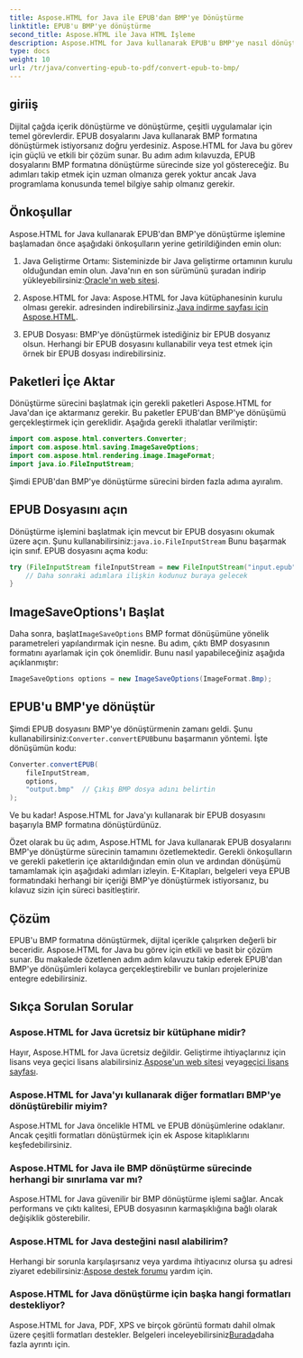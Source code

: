 ```yaml
---
title: Aspose.HTML for Java ile EPUB'dan BMP'ye Dönüştürme
linktitle: EPUB'u BMP'ye dönüştürme
second_title: Aspose.HTML ile Java HTML İşleme
description: Aspose.HTML for Java kullanarak EPUB'u BMP'ye nasıl dönüştüreceğinizi öğrenin. Verimli içerik dönüşümü için adım adım kılavuz.
type: docs
weight: 10
url: /tr/java/converting-epub-to-pdf/convert-epub-to-bmp/
---
```


## giriiş

Dijital çağda içerik dönüştürme ve dönüştürme, çeşitli uygulamalar için temel görevlerdir. EPUB dosyalarını Java kullanarak BMP formatına dönüştürmek istiyorsanız doğru yerdesiniz. Aspose.HTML for Java bu görev için güçlü ve etkili bir çözüm sunar. Bu adım adım kılavuzda, EPUB dosyalarını BMP formatına dönüştürme sürecinde size yol göstereceğiz. Bu adımları takip etmek için uzman olmanıza gerek yoktur ancak Java programlama konusunda temel bilgiye sahip olmanız gerekir.

## Önkoşullar

Aspose.HTML for Java kullanarak EPUB'dan BMP'ye dönüştürme işlemine başlamadan önce aşağıdaki önkoşulların yerine getirildiğinden emin olun:

1.  Java Geliştirme Ortamı: Sisteminizde bir Java geliştirme ortamının kurulu olduğundan emin olun. Java'nın en son sürümünü şuradan indirip yükleyebilirsiniz:[Oracle'ın web sitesi](https://www.oracle.com/java/technologies/javase-downloads.html).

2.  Aspose.HTML for Java: Aspose.HTML for Java kütüphanesinin kurulu olması gerekir. adresinden indirebilirsiniz.[Java indirme sayfası için Aspose.HTML](https://releases.aspose.com/html/java/).

3. EPUB Dosyası: BMP'ye dönüştürmek istediğiniz bir EPUB dosyanız olsun. Herhangi bir EPUB dosyasını kullanabilir veya test etmek için örnek bir EPUB dosyası indirebilirsiniz.

## Paketleri İçe Aktar

Dönüştürme sürecini başlatmak için gerekli paketleri Aspose.HTML for Java'dan içe aktarmanız gerekir. Bu paketler EPUB'dan BMP'ye dönüşümü gerçekleştirmek için gereklidir. Aşağıda gerekli ithalatlar verilmiştir:

```java
import com.aspose.html.converters.Converter;
import com.aspose.html.saving.ImageSaveOptions;
import com.aspose.html.rendering.image.ImageFormat;
import java.io.FileInputStream;
```

Şimdi EPUB'dan BMP'ye dönüştürme sürecini birden fazla adıma ayıralım.

## EPUB Dosyasını açın

 Dönüştürme işlemini başlatmak için mevcut bir EPUB dosyasını okumak üzere açın. Şunu kullanabilirsiniz:`java.io.FileInputStream` Bunu başarmak için sınıf. EPUB dosyasını açma kodu:

```java
try (FileInputStream fileInputStream = new FileInputStream("input.epub")) {
    // Daha sonraki adımlara ilişkin kodunuz buraya gelecek
}
```

## ImageSaveOptions'ı Başlat

 Daha sonra, başlat`ImageSaveOptions` BMP format dönüşümüne yönelik parametreleri yapılandırmak için nesne. Bu adım, çıktı BMP dosyasının formatını ayarlamak için çok önemlidir. Bunu nasıl yapabileceğiniz aşağıda açıklanmıştır:

```java
ImageSaveOptions options = new ImageSaveOptions(ImageFormat.Bmp);
```

## EPUB'u BMP'ye dönüştür

 Şimdi EPUB dosyasını BMP'ye dönüştürmenin zamanı geldi. Şunu kullanabilirsiniz:`Converter.convertEPUB`bunu başarmanın yöntemi. İşte dönüşümün kodu:

```java
Converter.convertEPUB(
    fileInputStream,
    options,
    "output.bmp"  // Çıkış BMP dosya adını belirtin
);
```

Ve bu kadar! Aspose.HTML for Java'yı kullanarak bir EPUB dosyasını başarıyla BMP formatına dönüştürdünüz.

Özet olarak bu üç adım, Aspose.HTML for Java kullanarak EPUB dosyalarını BMP'ye dönüştürme sürecinin tamamını özetlemektedir. Gerekli önkoşulların ve gerekli paketlerin içe aktarıldığından emin olun ve ardından dönüşümü tamamlamak için aşağıdaki adımları izleyin. E-Kitapları, belgeleri veya EPUB formatındaki herhangi bir içeriği BMP'ye dönüştürmek istiyorsanız, bu kılavuz sizin için süreci basitleştirir.

## Çözüm

EPUB'u BMP formatına dönüştürmek, dijital içerikle çalışırken değerli bir beceridir. Aspose.HTML for Java bu görev için etkili ve basit bir çözüm sunar. Bu makalede özetlenen adım adım kılavuzu takip ederek EPUB'dan BMP'ye dönüşümleri kolayca gerçekleştirebilir ve bunları projelerinize entegre edebilirsiniz.

## Sıkça Sorulan Sorular

### Aspose.HTML for Java ücretsiz bir kütüphane midir?
Hayır, Aspose.HTML for Java ücretsiz değildir. Geliştirme ihtiyaçlarınız için lisans veya geçici lisans alabilirsiniz.[Aspose'un web sitesi](https://purchase.aspose.com/buy) veya[geçici lisans sayfası](https://purchase.aspose.com/temporary-license/).

### Aspose.HTML for Java'yı kullanarak diğer formatları BMP'ye dönüştürebilir miyim?
Aspose.HTML for Java öncelikle HTML ve EPUB dönüşümlerine odaklanır. Ancak çeşitli formatları dönüştürmek için ek Aspose kitaplıklarını keşfedebilirsiniz.

### Aspose.HTML for Java ile BMP dönüştürme sürecinde herhangi bir sınırlama var mı?
Aspose.HTML for Java güvenilir bir BMP dönüştürme işlemi sağlar. Ancak performans ve çıktı kalitesi, EPUB dosyasının karmaşıklığına bağlı olarak değişiklik gösterebilir.

### Aspose.HTML for Java desteğini nasıl alabilirim?
 Herhangi bir sorunla karşılaşırsanız veya yardıma ihtiyacınız olursa şu adresi ziyaret edebilirsiniz:[Aspose destek forumu](https://forum.aspose.com/) yardım için.

### Aspose.HTML for Java dönüştürme için başka hangi formatları destekliyor?
 Aspose.HTML for Java, PDF, XPS ve birçok görüntü formatı dahil olmak üzere çeşitli formatları destekler. Belgeleri inceleyebilirsiniz[Burada](https://reference.aspose.com/html/java/)daha fazla ayrıntı için.

